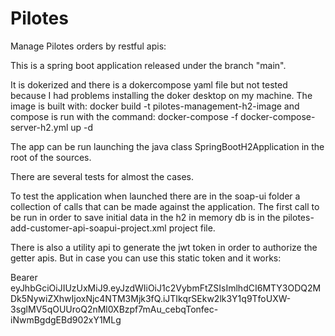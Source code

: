 # Pilotes
Manage Pilotes orders by restful apis:


This is a spring boot application released under the branch "main".

It is dokerized and there is a dokercompose yaml file but not tested because I had problems installing
the doker desktop on my machine.
The image is built with:
docker build -t pilotes-management-h2-image and compose is run with the command:
docker-compose -f docker-compose-server-h2.yml up -d

The app can be run launching the java class SpringBootH2Application in the root of the sources.

There are several tests for almost the cases.

To test the application when launched there are in the soap-ui folder a collection of calls that
can be made against the application.
The first call to be run in order to save initial data in the h2 in memory db is in the
pilotes-add-customer-api-soapui-project.xml project file.

There is also a utility api to generate the jwt token in order to authorize the getter apis.
But in case you can use this static token and it works: 

Bearer eyJhbGciOiJIUzUxMiJ9.eyJzdWIiOiJ1c2VybmFtZSIsImlhdCI6MTY3ODQ2MDk5NywiZXhwIjoxNjc4NTM3Mjk3fQ.iJTIkqrSEkw2lk3Y1q9TfoUXW-3sglMV5qOUUroQ2nMl0XBzpf7mAu_cebqTonfec-iNwmBgdgEBd902xY1MLg
